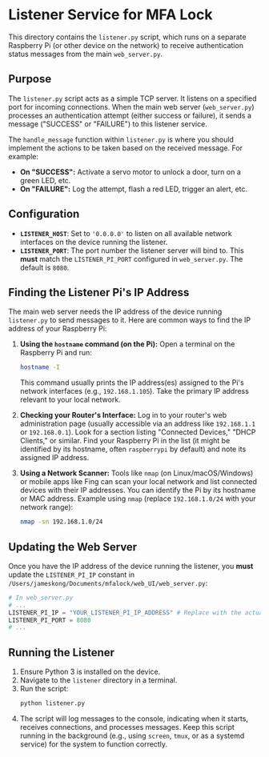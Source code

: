 # Listener Service for MFA Lock

This directory contains the `listener.py` script, which runs on a separate Raspberry Pi (or other device on the network) to receive authentication status messages from the main `web_server.py`.

## Purpose

The `listener.py` script acts as a simple TCP server. It listens on a specified port for incoming connections. When the main web server (`web_server.py`) processes an authentication attempt (either success or failure), it sends a message ("SUCCESS" or "FAILURE") to this listener service.

The `handle_message` function within `listener.py` is where you should implement the actions to be taken based on the received message. For example:
- **On "SUCCESS":** Activate a servo motor to unlock a door, turn on a green LED, etc.
- **On "FAILURE":** Log the attempt, flash a red LED, trigger an alert, etc.

## Configuration

- **`LISTENER_HOST`**: Set to `'0.0.0.0'` to listen on all available network interfaces on the device running the listener.
- **`LISTENER_PORT`**: The port number the listener server will bind to. This **must** match the `LISTENER_PI_PORT` configured in `web_server.py`. The default is `8080`.

## Finding the Listener Pi's IP Address

The main web server needs the IP address of the device running `listener.py` to send messages to it. Here are common ways to find the IP address of your Raspberry Pi:

1.  **Using the `hostname` command (on the Pi):**
    Open a terminal on the Raspberry Pi and run:
    ```bash
    hostname -I
    ```
    This command usually prints the IP address(es) assigned to the Pi's network interfaces (e.g., `192.168.1.105`). Take the primary IP address relevant to your local network.

2.  **Checking your Router's Interface:**
    Log in to your router's web administration page (usually accessible via an address like `192.168.1.1` or `192.168.0.1`). Look for a section listing "Connected Devices," "DHCP Clients," or similar. Find your Raspberry Pi in the list (it might be identified by its hostname, often `raspberrypi` by default) and note its assigned IP address.

3.  **Using a Network Scanner:**
    Tools like `nmap` (on Linux/macOS/Windows) or mobile apps like Fing can scan your local network and list connected devices with their IP addresses. You can identify the Pi by its hostname or MAC address.
    Example using `nmap` (replace `192.168.1.0/24` with your network range):
    ```bash
    nmap -sn 192.168.1.0/24
    ```

## Updating the Web Server

Once you have the IP address of the device running the listener, you **must** update the `LISTENER_PI_IP` constant in `/Users/jameskong/Documents/mfalock/web_UI/web_server.py`:

```python
# In web_server.py
# ...
LISTENER_PI_IP = "YOUR_LISTENER_PI_IP_ADDRESS" # Replace with the actual IP
LISTENER_PI_PORT = 8080
# ...
```

## Running the Listener

1.  Ensure Python 3 is installed on the device.
2.  Navigate to the `listener` directory in a terminal.
3.  Run the script:
    ```bash
    python listener.py
    ```
4.  The script will log messages to the console, indicating when it starts, receives connections, and processes messages. Keep this script running in the background (e.g., using `screen`, `tmux`, or as a systemd service) for the system to function correctly.
